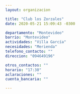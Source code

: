 ```yaml
---
layout: organizacion

title: "Club los Zorzales"
date: 2020-05-21 15:09:43 -0300

departamento: "Montevideo"
barrio: "Montevideo"
actividades: "Villa García"
necesidades: "Merienda"
telefono_contacto: ""
direccion: "094649196"

otros_contactos: ""
horario: "17:30"
aclaraciones: ""
cuenta_bancaria: ""

---
```

